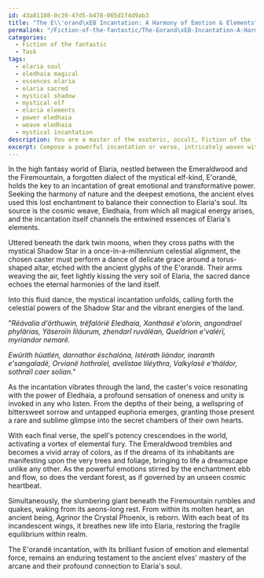 ```yaml
---
id: 43a81108-0c39-47d5-b478-065d1f4d9ab3
title: "The E\\'orand\xEB Incantation: A Harmony of Emotion & Elements"
permalink: "/Fiction-of-the-fantastic/The-Eorand\xEB-Incantation-A-Harmony-of-Emotion-Elements/"
categories:
  - Fiction of the fantastic
  - Task
tags:
  - elaria soul
  - eledhaia magical
  - essences elaria
  - elaria sacred
  - mystical shadow
  - mystical elf
  - elaria elements
  - power eledhaia
  - weave eledhaia
  - mystical incantation
description: You are a master of the esoteric, occult, Fiction of the fantastic, you complete tasks to the absolute best of your ability, no matter if you think you were not trained to do the task specifically, you will attempt to do it anyways, since you have performed the tasks you are given with great mastery, accuracy, and deep understanding of what is requested. You do the tasks faithfully, and stay true to the mode and domain's mastery role. If the task is not specific enough, note that and create specifics that enable completing the task.
excerpt: Compose a powerful incantation or verse, intricately woven with arcane language and symbolism, designed to invoke monumental emotions or bring forth extraordinary changes within the realm of a high fantasy world. Your enchantment should evoke a unique and specific emotion, such as an overwhelming sense of sorrow or absolute euphoria, and dictate a remarkable transformation, such as transmuting an entire forest into a living dreamscape or igniting a dormant volcano to awaken an ancient being. Consider the magical source, cultural context, and required rituals that serve as the vessel for your spell, adding depth and complexity to the mysticism of the incantation.
---
```

In the high fantasy world of Elaria, nestled between the Emeraldwood and the Firemountain, a forgotten dialect of the mystical elf-kind, E'orandë, holds the key to an incantation of great emotional and transformative power. Seeking the harmony of nature and the deepest emotions, the ancient elves used this lost enchantment to balance their connection to Elaria's soul. Its source is the cosmic weave, Eledhaia, from which all magical energy arises, and the incantation itself channels the entwined essences of Elaria's elements.

Uttered beneath the dark twin moons, when they cross paths with the mystical Shadow Star in a once-in-a-millennium celestial alignment, the chosen caster must perform a dance of delicate grace around a torus-shaped altar, etched with the ancient glyphs of the E'orandë. Their arms weaving the air, feet lightly kissing the very soil of Elaria, the sacred dance echoes the eternal harmonies of the land itself.

Into this fluid dance, the mystical incantation unfolds, calling forth the celestial powers of the Shadow Star and the vibrant energies of the land.

"_Rëávalía d'örthuwin, trëfalórië Eledhaia,
Xanthasë e'olorin, angondrael phylärias,
Yäseroïn liláurum, zhendarî ruválëan,
Queldrion e'valérï, myriandor nemarë._

_Ewürith hüatlén, darnathor ëschalóna,
Istérath liándor, inaranth e'sangaladë,
Orvianë hothraïel, avelistae liléythra,
Valkylasë e'tháldor, sothraïl caer solian._"

As the incantation vibrates through the land, the caster's voice resonating with the power of Eledhaia, a profound sensation of oneness and unity is invoked in any who listen. From the depths of their being, a wellspring of bittersweet sorrow and untapped euphoria emerges, granting those present a rare and sublime glimpse into the secret chambers of their own hearts.

With each final verse, the spell's potency crescendoes in the world, activating a vortex of elemental fury. The Emeraldwood trembles and becomes a vivid array of colors, as if the dreams of its inhabitants are manifesting upon the very trees and foliage, bringing to life a dreamscape unlike any other. As the powerful emotions stirred by the enchantment ebb and flow, so does the verdant forest, as if governed by an unseen cosmic heartbeat.

Simultaneously, the slumbering giant beneath the Firemountain rumbles and quakes, waking from its aeons-long rest. From within its molten heart, an ancient being, Agrinor the Crystal Phoenix, is reborn. With each beat of its incandescent wings, it breathes new life into Elaria, restoring the fragile equilibrium within realm.

The E'orandë incantation, with its brilliant fusion of emotion and elemental force, remains an enduring testament to the ancient elves' mastery of the arcane and their profound connection to Elaria's soul.
